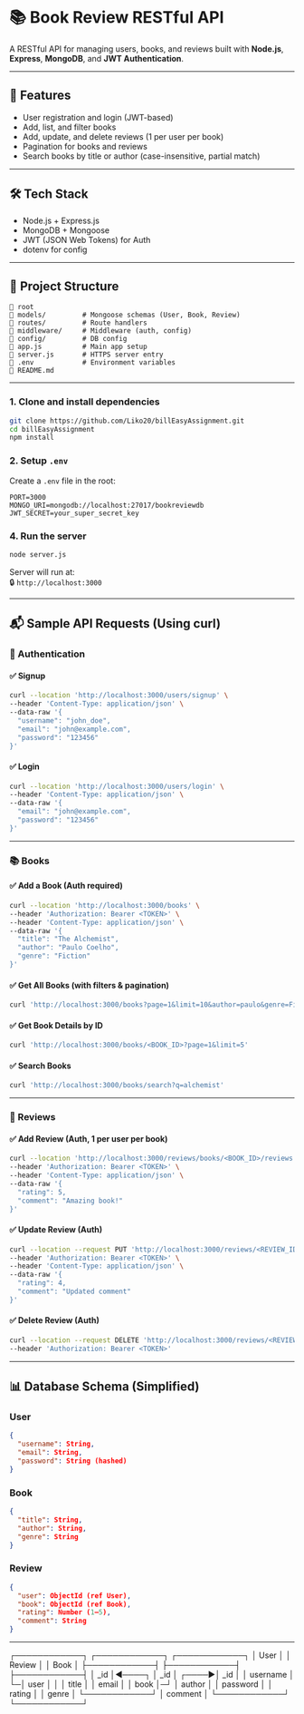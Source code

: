 # 📚 Book Review RESTful API

A RESTful API for managing users, books, and reviews built with **Node.js**, **Express**, **MongoDB**, and **JWT Authentication**.

---

## 🚀 Features

- User registration and login (JWT-based)
- Add, list, and filter books
- Add, update, and delete reviews (1 per user per book)
- Pagination for books and reviews
- Search books by title or author (case-insensitive, partial match)

---

## 🛠️ Tech Stack

- Node.js + Express.js
- MongoDB + Mongoose
- JWT (JSON Web Tokens) for Auth
- dotenv for config

---

## 📁 Project Structure

```
📆 root
🐃 models/         # Mongoose schemas (User, Book, Review)
🐃 routes/         # Route handlers
🐃 middleware/     # Middleware (auth, config)
🐃 config/         # DB config
🐃 app.js          # Main app setup
🐃 server.js       # HTTPS server entry
🐃 .env            # Environment variables
🐃 README.md
```

---

### 1. Clone and install dependencies

```bash
git clone https://github.com/Liko20/billEasyAssignment.git
cd billEasyAssignment
npm install
```

### 2. Setup `.env`

Create a `.env` file in the root:

```env
PORT=3000
MONGO_URI=mongodb://localhost:27017/bookreviewdb
JWT_SECRET=your_super_secret_key
```

### 4. Run the server

```bash
node server.js
```

Server will run at:  
🔒 `http://localhost:3000`

---

## 📬 Sample API Requests (Using curl)

### 🔐 Authentication

#### ✅ Signup

```bash
curl --location 'http://localhost:3000/users/signup' \
--header 'Content-Type: application/json' \
--data-raw '{
  "username": "john_doe",
  "email": "john@example.com",
  "password": "123456"
}'
```

#### ✅ Login

```bash
curl --location 'http://localhost:3000/users/login' \
--header 'Content-Type: application/json' \
--data-raw '{
  "email": "john@example.com",
  "password": "123456"
}'
```

---

### 📚 Books

#### ✅ Add a Book (Auth required)

```bash
curl --location 'http://localhost:3000/books' \
--header 'Authorization: Bearer <TOKEN>' \
--header 'Content-Type: application/json' \
--data-raw '{
  "title": "The Alchemist",
  "author": "Paulo Coelho",
  "genre": "Fiction"
}'
```

#### ✅ Get All Books (with filters & pagination)

```bash
curl 'http://localhost:3000/books?page=1&limit=10&author=paulo&genre=Fiction'
```

#### ✅ Get Book Details by ID

```bash
curl 'http://localhost:3000/books/<BOOK_ID>?page=1&limit=5'
```

#### ✅ Search Books

```bash
curl 'http://localhost:3000/books/search?q=alchemist'
```

---

### 📝 Reviews

#### ✅ Add Review (Auth, 1 per user per book)

```bash
curl --location 'http://localhost:3000/reviews/books/<BOOK_ID>/reviews' \
--header 'Authorization: Bearer <TOKEN>' \
--header 'Content-Type: application/json' \
--data-raw '{
  "rating": 5,
  "comment": "Amazing book!"
}'
```

#### ✅ Update Review (Auth)

```bash
curl --location --request PUT 'http://localhost:3000/reviews/<REVIEW_ID>' \
--header 'Authorization: Bearer <TOKEN>' \
--header 'Content-Type: application/json' \
--data-raw '{
  "rating": 4,
  "comment": "Updated comment"
}'
```

#### ✅ Delete Review (Auth)

```bash
curl --location --request DELETE 'http://localhost:3000/reviews/<REVIEW_ID>' \
--header 'Authorization: Bearer <TOKEN>'
```

---

## 📊 Database Schema (Simplified)

### User

```json
{
  "username": String,
  "email": String,
  "password": String (hashed)
}
```

### Book

```json
{
  "title": String,
  "author": String,
  "genre": String
}
```

### Review

```json
{
  "user": ObjectId (ref User),
  "book": ObjectId (ref Book),
  "rating": Number (1–5),
  "comment": String
}
```

---

┌────────────┐       ┌────────────┐       ┌────────────┐
│   User     │       │   Review   │       │   Book     │
├────────────┤       ├────────────┤       ├────────────┤
│ _id        │◄────┐ │ _id        │ ┌────►│ _id        │
│ username   │     └─│ user       │ │     │ title      │
│ email      │       │ book       │─┘     │ author     │
│ password   │       │ rating     │       │ genre      │
└────────────┘       │ comment    │       └────────────┘
                     └────────────┘


